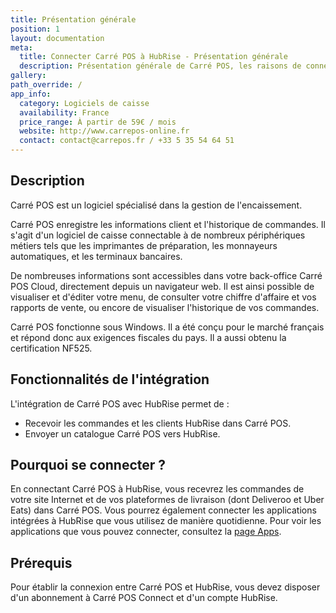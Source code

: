 ```yaml
---
title: Présentation générale
position: 1
layout: documentation
meta:
  title: Connecter Carré POS à HubRise - Présentation générale
  description: Présentation générale de Carré POS, les raisons de connecter votre caisse à HubRise et liste des fonctionnalités de l'intégration avec HubRise.
gallery:
path_override: /
app_info:
  category: Logiciels de caisse
  availability: France
  price_range: À partir de 59€ / mois
  website: http://www.carrepos-online.fr
  contact: contact@carrepos.fr / +33 5 35 54 64 51
---
```


## Description

Carré POS est un logiciel spécialisé dans la gestion de l'encaissement.

Carré POS enregistre les informations client et l'historique de commandes. Il s'agit d'un logiciel de caisse connectable à de nombreux périphériques métiers tels que les imprimantes de préparation, les monnayeurs automatiques, et les terminaux bancaires.

De nombreuses informations sont accessibles dans votre back-office Carré POS Cloud, directement depuis un navigateur web. Il est ainsi possible de visualiser et d'éditer votre menu, de consulter votre chiffre d'affaire et vos rapports de vente, ou encore de visualiser l'historique de vos commandes.

Carré POS fonctionne sous Windows. Il a été conçu pour le marché français et répond donc aux exigences fiscales du pays. Il a aussi obtenu la certification NF525.

## Fonctionnalités de l'intégration

L'intégration de Carré POS avec HubRise permet de :

- Recevoir les commandes et les clients HubRise dans Carré POS.
- Envoyer un catalogue Carré POS vers HubRise.

## Pourquoi se connecter ?

En connectant Carré POS à HubRise, vous recevrez les commandes de votre site Internet et de vos plateformes de livraison (dont Deliveroo et Uber Eats) dans Carré POS. Vous pourrez également connecter les applications intégrées à HubRise que vous utilisez de manière quotidienne. Pour voir les applications que vous pouvez connecter, consultez la [page Apps](/apps).

## Prérequis

Pour établir la connexion entre Carré POS et HubRise, vous devez disposer d'un abonnement à Carré POS Connect et d'un compte HubRise.